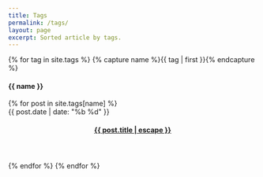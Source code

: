 ```yaml
---
title: Tags
permalink: /tags/
layout: page
excerpt: Sorted article by tags.
---
```

<script async src="https://cse.google.com/cse.js?cx=015769198441636655101:7inx-o2uuzy"></script>
<div class="gcse-search"></div>

{% for tag in site.tags %} {% capture name %}{{ tag | first }}{% endcapture %}
<h4 class="post-header" id="{{ name | downcase | slugify }}">
  {{ name }}
</h4>
{% for post in site.tags[name] %}
<article class="posts">
  <span class="posts-date">{{ post.date | date: "%b %d" }}</span>
  <header class="posts-header">
    <h4 class="posts-title">
      <a href="{{ post.url }}">{{ post.title | escape }}</a>
    </h4>
  </header>
</article>
{% endfor %}
{% endfor %}

